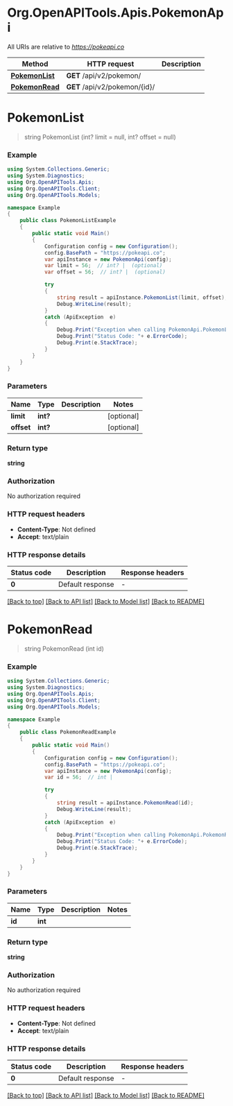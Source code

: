 # Org.OpenAPITools.Apis.PokemonApi

All URIs are relative to *https://pokeapi.co*

Method | HTTP request | Description
------------- | ------------- | -------------
[**PokemonList**](PokemonApi.md#pokemonlist) | **GET** /api/v2/pokemon/ | 
[**PokemonRead**](PokemonApi.md#pokemonread) | **GET** /api/v2/pokemon/{id}/ | 


<a name="pokemonlist"></a>
# **PokemonList**
> string PokemonList (int? limit = null, int? offset = null)



### Example
```csharp
using System.Collections.Generic;
using System.Diagnostics;
using Org.OpenAPITools.Apis;
using Org.OpenAPITools.Client;
using Org.OpenAPITools.Models;

namespace Example
{
    public class PokemonListExample
    {
        public static void Main()
        {
            Configuration config = new Configuration();
            config.BasePath = "https://pokeapi.co";
            var apiInstance = new PokemonApi(config);
            var limit = 56;  // int? |  (optional) 
            var offset = 56;  // int? |  (optional) 

            try
            {
                string result = apiInstance.PokemonList(limit, offset);
                Debug.WriteLine(result);
            }
            catch (ApiException  e)
            {
                Debug.Print("Exception when calling PokemonApi.PokemonList: " + e.Message );
                Debug.Print("Status Code: "+ e.ErrorCode);
                Debug.Print(e.StackTrace);
            }
        }
    }
}
```

### Parameters

Name | Type | Description  | Notes
------------- | ------------- | ------------- | -------------
 **limit** | **int?**|  | [optional] 
 **offset** | **int?**|  | [optional] 

### Return type

**string**

### Authorization

No authorization required

### HTTP request headers

 - **Content-Type**: Not defined
 - **Accept**: text/plain


### HTTP response details
| Status code | Description | Response headers |
|-------------|-------------|------------------|
| **0** | Default response |  -  |

[[Back to top]](#) [[Back to API list]](../README.md#documentation-for-api-endpoints) [[Back to Model list]](../README.md#documentation-for-models) [[Back to README]](../README.md)

<a name="pokemonread"></a>
# **PokemonRead**
> string PokemonRead (int id)



### Example
```csharp
using System.Collections.Generic;
using System.Diagnostics;
using Org.OpenAPITools.Apis;
using Org.OpenAPITools.Client;
using Org.OpenAPITools.Models;

namespace Example
{
    public class PokemonReadExample
    {
        public static void Main()
        {
            Configuration config = new Configuration();
            config.BasePath = "https://pokeapi.co";
            var apiInstance = new PokemonApi(config);
            var id = 56;  // int | 

            try
            {
                string result = apiInstance.PokemonRead(id);
                Debug.WriteLine(result);
            }
            catch (ApiException  e)
            {
                Debug.Print("Exception when calling PokemonApi.PokemonRead: " + e.Message );
                Debug.Print("Status Code: "+ e.ErrorCode);
                Debug.Print(e.StackTrace);
            }
        }
    }
}
```

### Parameters

Name | Type | Description  | Notes
------------- | ------------- | ------------- | -------------
 **id** | **int**|  | 

### Return type

**string**

### Authorization

No authorization required

### HTTP request headers

 - **Content-Type**: Not defined
 - **Accept**: text/plain


### HTTP response details
| Status code | Description | Response headers |
|-------------|-------------|------------------|
| **0** | Default response |  -  |

[[Back to top]](#) [[Back to API list]](../README.md#documentation-for-api-endpoints) [[Back to Model list]](../README.md#documentation-for-models) [[Back to README]](../README.md)

